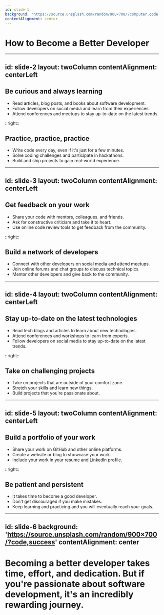 ```yaml
---
id: slide-1
background: 'https://source.unsplash.com/random/900×700/?computer,code'
contentAlignment: center
---
```

# How to Become a Better Developer

---
id: slide-2
layout: twoColumn
contentAlignment: centerLeft
---
## Be curious and always learning
- Read articles, blog posts, and books about software development.
- Follow developers on social media and learn from their experiences.
- Attend conferences and meetups to stay up-to-date on the latest trends.

::right::

## Practice, practice, practice
- Write code every day, even if it's just for a few minutes.
- Solve coding challenges and participate in hackathons.
- Build and ship projects to gain real-world experience.

---
id: slide-3
layout: twoColumn
contentAlignment: centerLeft
---
## Get feedback on your work
- Share your code with mentors, colleagues, and friends.
- Ask for constructive criticism and take it to heart.
- Use online code review tools to get feedback from the community.

::right::

## Build a network of developers
- Connect with other developers on social media and attend meetups.
- Join online forums and chat groups to discuss technical topics.
- Mentor other developers and give back to the community.

---
id: slide-4
layout: twoColumn
contentAlignment: centerLeft
---
## Stay up-to-date on the latest technologies
- Read tech blogs and articles to learn about new technologies.
- Attend conferences and workshops to learn from experts.
- Follow developers on social media to stay up-to-date on the latest trends.

::right::

## Take on challenging projects
- Take on projects that are outside of your comfort zone.
- Stretch your skills and learn new things.
- Build projects that you're passionate about.

---
id: slide-5
layout: twoColumn
contentAlignment: centerLeft
---
## Build a portfolio of your work
- Share your work on GitHub and other online platforms.
- Create a website or blog to showcase your work.
- Include your work in your resume and LinkedIn profile.

::right::

## Be patient and persistent
- It takes time to become a good developer.
- Don't get discouraged if you make mistakes.
- Keep learning and practicing and you will eventually reach your goals.

---
id: slide-6
background: 'https://source.unsplash.com/random/900×700/?code,success'
contentAlignment: center
---
# Becoming a better developer takes time, effort, and dedication. But if you're passionate about software development, it's an incredibly rewarding journey.